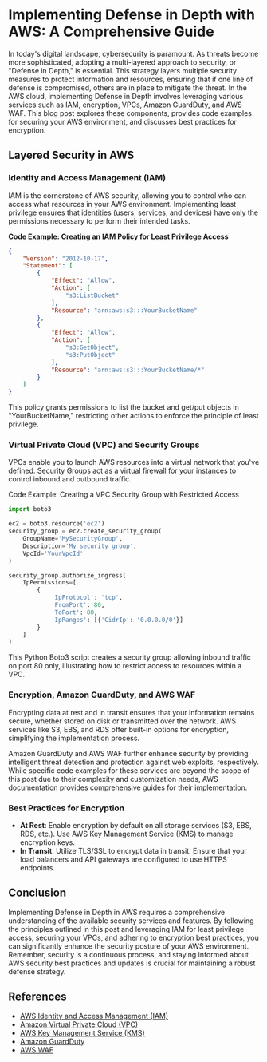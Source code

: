 # Implementing Defense in Depth with AWS: A Comprehensive Guide

In today's digital landscape, cybersecurity is paramount. As threats become more sophisticated, adopting a multi-layered approach to security, or "Defense in Depth," is essential. This strategy layers multiple security measures to protect information and resources, ensuring that if one line of defense is compromised, others are in place to mitigate the threat. In the AWS cloud, implementing Defense in Depth involves leveraging various services such as IAM, encryption, VPCs, Amazon GuardDuty, and AWS WAF. This blog post explores these components, provides code examples for securing your AWS environment, and discusses best practices for encryption.

## Layered Security in AWS

### Identity and Access Management (IAM)

IAM is the cornerstone of AWS security, allowing you to control who can access what resources in your AWS environment. Implementing least privilege ensures that identities (users, services, and devices) have only the permissions necessary to perform their intended tasks.

**Code Example: Creating an IAM Policy for Least Privilege Access**

```json
{
    "Version": "2012-10-17",
    "Statement": [
        {
            "Effect": "Allow",
            "Action": [
                "s3:ListBucket"
            ],
            "Resource": "arn:aws:s3:::YourBucketName"
        },
        {
            "Effect": "Allow",
            "Action": [
                "s3:GetObject",
                "s3:PutObject"
            ],
            "Resource": "arn:aws:s3:::YourBucketName/*"
        }
    ]
}
```
This policy grants permissions to list the bucket and get/put objects in "YourBucketName," restricting other actions to enforce the principle of least privilege.

### Virtual Private Cloud (VPC) and Security Groups
VPCs enable you to launch AWS resources into a virtual network that you've defined. Security Groups act as a virtual firewall for your instances to control inbound and outbound traffic.

Code Example: Creating a VPC Security Group with Restricted Access

```python
import boto3

ec2 = boto3.resource('ec2')
security_group = ec2.create_security_group(
    GroupName='MySecurityGroup',
    Description='My security group',
    VpcId='YourVpcId'
)

security_group.authorize_ingress(
    IpPermissions=[
        {
            'IpProtocol': 'tcp',
            'FromPort': 80,
            'ToPort': 80,
            'IpRanges': [{'CidrIp': '0.0.0.0/0'}]
        }
    ]
)
```

This Python Boto3 script creates a security group allowing inbound traffic on port 80 only, illustrating how to restrict access to resources within a VPC.

### Encryption, Amazon GuardDuty, and AWS WAF

Encrypting data at rest and in transit ensures that your information remains secure, whether stored on disk or transmitted over the network. AWS services like S3, EBS, and RDS offer built-in options for encryption, simplifying the implementation process.

Amazon GuardDuty and AWS WAF further enhance security by providing intelligent threat detection and protection against web exploits, respectively. While specific code examples for these services are beyond the scope of this post due to their complexity and customization needs, AWS documentation provides comprehensive guides for their implementation.

### Best Practices for Encryption
* **At Rest**: Enable encryption by default on all storage services (S3, EBS, RDS, etc.). Use AWS Key Management Service (KMS) to manage encryption keys.
* **In Transit**: Utilize TLS/SSL to encrypt data in transit. Ensure that your load balancers and API gateways are configured to use HTTPS endpoints.

## Conclusion
Implementing Defense in Depth in AWS requires a comprehensive understanding of the available security services and features. By following the principles outlined in this post and leveraging IAM for least privilege access, securing your VPCs, and adhering to encryption best practices, you can significantly enhance the security posture of your AWS environment. Remember, security is a continuous process, and staying informed about AWS security best practices and updates is crucial for maintaining a robust defense strategy.


## References

- [AWS Identity and Access Management (IAM)](https://aws.amazon.com/iam/)
- [Amazon Virtual Private Cloud (VPC)](https://aws.amazon.com/vpc/)
- [AWS Key Management Service (KMS)](https://aws.amazon.com/kms/)
- [Amazon GuardDuty](https://aws.amazon.com/guardduty/)
- [AWS WAF](https://aws.amazon.com/waf/)
